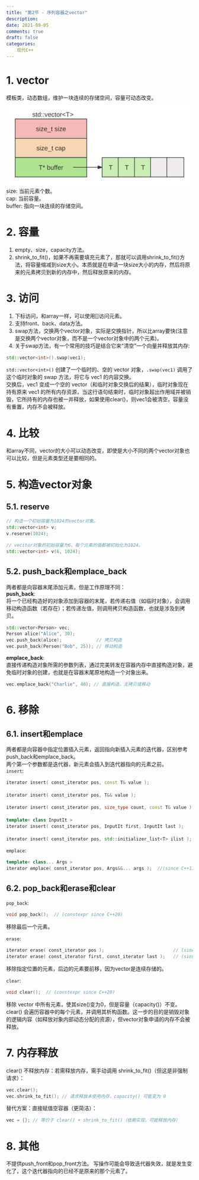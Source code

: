 ```yaml
---
title: "第2节 - 序列容器之vector"
description: 
date: 2021-09-05
comments: true
draft: false
categories:
    现代C++
---
```


# 1. vector
模板类，动态数组，维护一块连续的存储空间，容量可动态改变。       
![vector内存结构示意图](vector内存结构.svg)      
size:   当前元素个数。      
cap:    当前容量。       
buffer: 指向一块连续的存储空间。    


# 2. 容量
1. empty、size，capacity方法。
2. shrink_to_fit()，如果不再需要填充元素了，那就可以调用shrink_to_fit()方法，将容量缩减到size大小。本质就是在申请一块size大小的内存，然后将原来的元素拷贝到新的内存中，然后释放原来的内存。


# 3. 访问
1. 下标访问，和array一样，可以使用[]访问元素。     
2. 支持front、back、data方法。   
3. swap方法，交换两个vector对象，实际是交换指针，所以比array要快(注意是交换两个vector对象，而不是一个vector对象中的两个元素)。     
4. 关于swap方法，有一个常用的技巧是结合它来“清空”一个向量并释放其内存:   
```cpp
std::vector<int>().swap(vec1);
```
`std::vector<int>()` 创建了一个临时的、空的 vector<int> 对象，`.swap(vec1)` 调用了这个临时对象的 swap 方法，将它与 vec1 的内容交换。   
交换后，vec1 变成一个空的 vector（和临时对象交换后的结果），临时对象现在持有原来 vec1 的所有内存资源，当这行语句结束时，临时对象超出作用域并被销毁，它所持有的内存也被一并释放，如果使用clear()，则vec1会被清空，容量没有重置，内存不会被释放。

# 4. 比较
和array不同，vector的大小可以动态改变，即使是大小不同的两个vector对象也可以比较，但是元素类型还是要相同的。

# 5. 构造vector对象

## 5.1. reserve
```cpp
// 构造一个初始容量为1024的vector对象。
std::vector<int> v;
v.reserve(1024);     
```
```cpp
// vecitor对象的初始容量为6，每个元素的值都被初始化为1024。
std::vector<int> v(6, 1024);
```

## 5.2. push_back和emplace_back
两者都是向容器末尾添加元素，但是工作原理不同：  
**push_back**:     
将一个已经构造好的对象添加到容器的末尾，若传递右值（如临时对象），会调用移动构造函数（若存在）；若传递左值，则调用拷贝构造函数，也就是涉及到拷贝。
```cpp
std::vector<Person> vec;
Person alice("Alice", 30);
vec.push_back(alice);             // 拷贝构造
vec.push_back(Person("Bob", 25)); // 移动构造
```
**emplace_back**:      
直接传递构造对象所需的参数列表，通过完美转发在容器内存中直接构造对象，避免临时对象的创建，也就是在容器末尾原地构造一个对象出来。   
```cpp
vec.emplace_back("Charlie", 40); // 直接构造，无拷贝或移动
```

# 6. 移除
## 6.1. insert和emplace
两者都是向容器中指定位置插入元素，返回指向新插入元素的迭代器，区别参考push_back和emplace_back。  
两个第一个参数都是迭代器，新元素会插入到迭代器指向的元素之前。  
`insert`:   
```cpp
iterator insert( const_iterator pos, const T& value );                   // (1) 	(constexpr since C++20)

iterator insert( const_iterator pos, T&& value );                        // (2) 	(since C++11) (constexpr since C++20)

iterator insert( const_iterator pos, size_type count, const T& value );  // (3) 	(constexpr since C++20)

template< class InputIt >
iterator insert( const_iterator pos, InputIt first, InputIt last );      // (4) 	(constexpr since C++20)

iterator insert( const_iterator pos, std::initializer_list<T> ilist );
```

`emplace`:    
```cpp
template< class... Args >
iterator emplace( const_iterator pos, Args&&... args );  //(since C++11)   (constexpr since C++20)
```

## 6.2. pop_back和erase和clear
`pop_back`:        
```cpp
void pop_back();  // (constexpr since C++20)
```
移除最后一个元素。

`erase`:     
```cpp
iterator erase( const_iterator pos );                          // (since C++11) (constexpr since C++20)
iterator erase( const_iterator first, const_iterator last );   // (since C++11) (constexpr since C++20)
```
移除指定位置的元素，后边的元素要前移，因为vector是连续存储的。

`clear`:     
```cpp
void clear();  // (constexpr since C++20)
```
移除 vector 中所有元素，使其size()变为0，但是容量（capacity()）不变。clear() 会遍历容器中的每个元素，并调用其析构函数。这一步的目的是销毁对象的逻辑内容（如释放对象内部动态分配的资源），但vector对象申请的内存不会被释放。

# 7. 内存释放
clear() 不释放内存：若需释放内存，需手动调用 shrink_to_fit()（但这是非强制请求）：     
```cpp
vec.clear();
vec.shrink_to_fit(); // 请求释放未使用内存，capacity() 可能变为 0
```
替代方案：直接赋值空容器（更简洁）：      
```cpp
vec = {}; // 等价于 clear() + shrink_to_fit()（依赖实现，可能释放内存）
```


# 8. 其他
不提供push_front和pop_front方法。
写操作可能会导致迭代器失效，就是发生变化了，这个迭代器指向的已经不是原来的那个元素了。